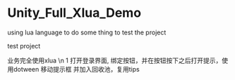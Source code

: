 # Unity_Full_Xlua_Demo
using lua language to do some thing to test the project



test project
 
业务完全使用xlua \n 
1
打开登录界面, 绑定按钮，并在按钮按下之后打开提示，使用dotween 移动提示框 并加入回收池，复用tips

